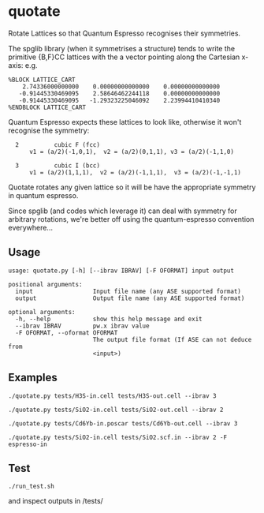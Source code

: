 # quotate
Rotate Lattices so that Quantum Espresso recognises their symmetries.

The spglib library (when it symmetrises a structure) tends to write the primitive {B,F}CC lattices with the a vector pointing along the Cartesian x-axis:
e.g.
```
%BLOCK LATTICE_CART
    2.74336000000000    0.00000000000000    0.00000000000000
   -0.91445330469095    2.58646462244118    0.00000000000000
   -0.91445330469095   -1.29323225046092    2.23994410410340
%ENDBLOCK LATTICE_CART
```
Quantum Espresso expects these lattices to look like, otherwise it won't recognise the symmetry:
```
  2          cubic F (fcc)
      v1 = (a/2)(-1,0,1),  v2 = (a/2)(0,1,1), v3 = (a/2)(-1,1,0)

  3          cubic I (bcc)
      v1 = (a/2)(1,1,1),  v2 = (a/2)(-1,1,1),  v3 = (a/2)(-1,-1,1)
```

Quotate rotates any given lattice so it will be have the appropriate symmetry in quantum espresso.

Since spglib (and codes which leverage it) can deal with symmetry for arbitrary rotations, we're better off using the quantum-espresso convention everywhere...

## Usage
```
usage: quotate.py [-h] [--ibrav IBRAV] [-F OFORMAT] input output

positional arguments:
  input                 Input file name (any ASE supported format)
  output                Output file name (any ASE supported format)

optional arguments:
  -h, --help            show this help message and exit
  --ibrav IBRAV         pw.x ibrav value
  -F OFORMAT, --oformat OFORMAT
                        The output file format (If ASE can not deduce from
                        <input>)
```

## Examples

```
./quotate.py tests/H3S-in.cell tests/H3S-out.cell --ibrav 3
```

```
./quotate.py tests/SiO2-in.cell tests/SiO2-out.cell --ibrav 2
```

```
./quotate.py tests/Cd6Yb-in.poscar tests/Cd6Yb-out.cell --ibrav 3
```

```
./quotate.py tests/SiO2-in.cell tests/SiO2.scf.in --ibrav 2 -F espresso-in
```

## Test
```
./run_test.sh
```
and inspect outputs in /tests/
